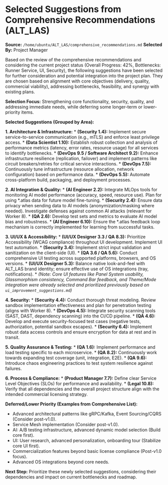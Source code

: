 # Selected Suggestions from Comprehensive Recommendations (ALT_LAS)

**Source:** `/home/ubuntu/ALT_LAS/comprehensive_recommendations.md`
**Selected By:** Project Manager

Based on the review of the comprehensive recommendations and considering the current project status (Overall Progress: 42%, Bottlenecks: Runner Service, UI, Security), the following suggestions have been selected for further consideration and potential integration into the project plan. They are chosen based on alignment with core objectives (delivery, quality, commercial viability), addressing bottlenecks, feasibility, and synergy with existing plans.

**Selection Focus:** Strengthening core functionality, security, quality, and addressing immediate needs, while deferring some longer-term or lower-priority items.

**Selected Suggestions (Grouped by Area):**

**1. Architecture & Infrastructure:**
    *   **(Security 1.4):** Implement secure service-to-service communication (e.g., mTLS) and enforce least privilege access.
    *   **(Data Scientist 1.10):** Establish robust collection and analysis of performance metrics (latency, error rates, resource usage) for all services to identify bottlenecks.
    *   **(DevOps 9.5 / Software Architect 9.2):** Enhance infrastructure resilience (replication, failover) and implement patterns like circuit breakers/retries for critical service interactions.
    *   **(DevOps 7.5):** Continuously tune infrastructure (resource allocation, network configuration) based on performance data.
    *   **(DevOps 5.5):** Automate cross-platform build, packaging, and deployment processes.

**2. AI Integration & Quality:**
    *   **(AI Engineer 2.2):** Integrate MLOps tools for monitoring AI model performance (accuracy, speed, resource use). Plan for using *.atlas data for future model fine-tuning.
    *   **(Security 2.4):** Ensure data privacy when sending data to AI models (anonymization/masking where needed). Investigate defenses against common AI attacks (relevant for Worker 8).
    *   **(QA 2.6):** Develop test sets and metrics to evaluate AI model bias and robustness.
    *   **(AI Engineer 6.10):** Ensure the *.atlas feedback loop mechanism is correctly implemented for learning from successful tasks.

**3. UI/UX & Accessibility:**
    *   **(UI/UX Designer 3.3 / QA 8.3):** Prioritize Accessibility (WCAG compliance) throughout UI development. Implement UI test automation.
    *   **(Security 3.4):** Implement strict input validation and sanitization on the client-side (UI).
    *   **(QA 3.6 / QA 5.6):** Conduct comprehensive UI testing across supported platforms, browsers, and OS versions.
    *   **(UI/UX Designer 5.3):** Balance native look-and-feel with ALT_LAS brand identity; ensure effective use of OS integrations (tray, notifications).
    *   *(Note: Core UI features like Panel System usability, Glassmorphism consistency, Command Bar feedback, and Theme/Mode integration were already selected and prioritized previously based on `ui_improvement_suggestions.md`)*

**4. Security:**
    *   **(Security 4.4):** Conduct thorough threat modeling. Review sandbox implementation effectiveness and plan for penetration testing (aligns with Worker 8).
    *   **(DevOps 4.5):** Integrate security scanning tools (SAST, DAST, dependency scanning) into the CI/CD pipeline.
    *   **(QA 4.6):** Develop and execute security-focused test cases (negative tests, authorization, potential sandbox escapes).
    *   **(Security 6.4):** Implement robust data access controls and ensure encryption for data at rest and in transit.

**5. Quality Assurance & Testing:**
    *   **(QA 1.6):** Implement performance and load testing specific to each microservice.
    *   **(QA 8.2):** Continuously work towards expanding test coverage (unit, integration, E2E).
    *   **(QA 9.6):** Introduce chaos engineering practices to test system resilience against failures.

**6. Process & Compliance:**
    *   **(Product Manager 7.7):** Define clear Service Level Objectives (SLOs) for performance and availability.
    *   **(Legal 10.8):** Verify that all dependencies and the overall project structure align with the intended commercial licensing strategy.

**Deferred/Lower Priority (Examples from Comprehensive List):**
*   Advanced architectural patterns like gRPC/Kafka, Event Sourcing/CQRS (Consider post-v1.0).
*   Service Mesh implementation (Consider post-v1.0).
*   AI: A/B testing infrastructure, advanced dynamic model selection (Build core first).
*   UI: User research, advanced personalization, onboarding tour (Stabilize core UI first).
*   Commercialization features beyond basic license compliance (Post-v1.0 focus).
*   Advanced OS integrations beyond core needs.

**Next Step:** Prioritize these newly selected suggestions, considering their dependencies and impact on current bottlenecks and roadmap.
